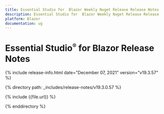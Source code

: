 ```yaml
---
title: Essential Studio for  Blazor Weekly Nuget Release Release Notes  
description: Essential Studio for  Blazor Weekly Nuget Release Release Notes  
platform: Blazor
documentation: ug
---
```


# Essential Studio<sup style="font-size:70%">&reg;</sup> for  Blazor  Release Notes  

{% include release-info.html date="December 07, 2021"  version="v19.3.57" %} 

{% directory path: _includes/release-notes/v19.3.0.57 %}

{% include {{file.url}} %}

{% enddirectory %}
